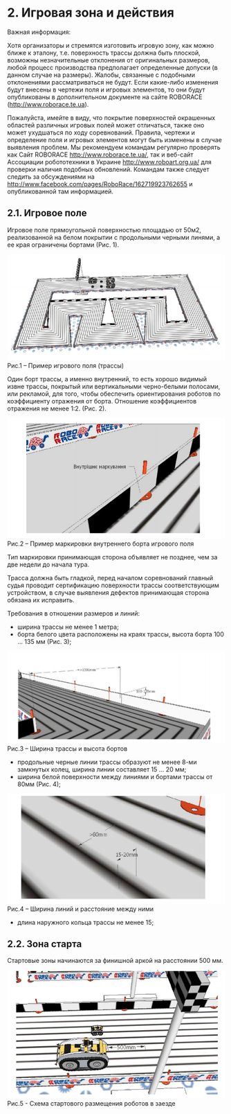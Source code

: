 # 2. Игровая зона и действия

Важная информация:

Хотя организаторы и стремятся изготовить игровую зону, как можно ближе к эталону, т.е. поверхность трассы должна быть 
плоской, возможны незначительные отклонения от оригинальных размеров, любой процесс производства предполагает 
определенные допуски (в данном случае на размеры). Жалобы, связанные с подобными отклонениями рассматриваться не будут. 
Если какие-либо изменения будут внесены в чертежи поля и игровых элементов, то они будут опубликованы в дополнительном 
документе на сайте ROBORACE (http://www.roborace.te.ua).

Пожалуйста, имейте в виду, что покрытие поверхностей окрашенных областей различных игровых полей может отличаться, также 
оно может ухудшаться по ходу соревнований. Правила, чертежи и определение поля и игровых элементов могут быть изменены в 
случае выявления проблем. Мы рекомендуем командам регулярно проверять как Сайт ROBORACE http://www.roborace.te.ua/, так 
и веб-сайт Ассоциации робототехники в Украине http://www.roboart.org.ua/ для проверки наличия подобных обновлений. 
Командам также следует следить за обсуждениями на http://www.facebook.com/pages/RoboRace/162719923762655 и 
опубликованной там информацией.

## 2.1. Игровое поле

Игровое поле прямоугольной поверхностью площадью от 50м2, реализованной на белом покрытии с продольными черными линями, 
а ее края ограничены бортами (Рис. 1).

![Рис.1 – Пример игрового поля (трассы)](../images/1.png)
Рис.1 – Пример игрового поля (трассы)

Один борт трассы, а именно внутренний, то есть хорошо видимый извне трассы, покрытый или вертикальными черно-белыми 
полосами, или рекламой, для того, чтобы обеспечить ориентирования роботов по коэффициенту отражения от борта. Отношение 
коэффициентов отражения не менее 1:2. (Рис. 2).

![Рис.2 – Пример маркировки внутреннего борта игрового поля](../images/2.png)
Рис.2 – Пример маркировки внутреннего борта игрового поля

Тип маркировки принимающая сторона объявляет не позднее, чем за две недели до начала тура.

Трасса должна быть гладкой, перед началом соревнований главный судья проводит сертификацию поверхности трассы 
соответствующим устройством, в случае выявления дефектов принимающая сторона обязана их исправить.

Требования в отношении размеров и линий:
- ширина трассы не менее 1 метра;
- борта белого цвета расположены на краях трассы, высота борта 100 ... 135 мм (Рис. 3);

![Рис.3 – Ширина трассы и высота бортов](../images/3.png)
Рис.3 – Ширина трассы и высота бортов

- продольные черные линии трассы образуют не менее 8-ми замкнутых колец, ширина линии составляет 15 ... 20 мм;
- ширина белой поверхности между линиями и бортами трассы от 80мм (Рис. 4);

![Рис.4 – Ширина линий и расстояние между ними](../images/4.png)
Рис.4 – Ширина линий и расстояние между ними

- длина наружного кольца трассы не менее 15;

## 2.2. Зона старта

Стартовые зоны начинаются за финишной аркой на расстоянии 500 мм.

![Рис.5 – Схема стартового размещения роботов в заезде](../images/5.png)
Рис.5 - Схема стартового размещения роботов в заезде
